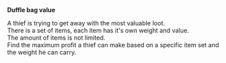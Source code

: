 **Duffle bag value**

A thief is trying to get away with the most valuable loot.<br />
There is a set of items, each item has it's own weight and value.<br />
The amount of items is not limited.<br />
Find the maximum profit a thief can make based on a specific item set and the weight he can carry.